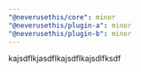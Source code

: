 ```yaml
---
"@neverusethis/core": minor
"@neverusethis/plugin-a": minor
"@neverusethis/plugin-b": minor
---
```


kajsdflkjasdflkajsdflkajsdlfksdf
